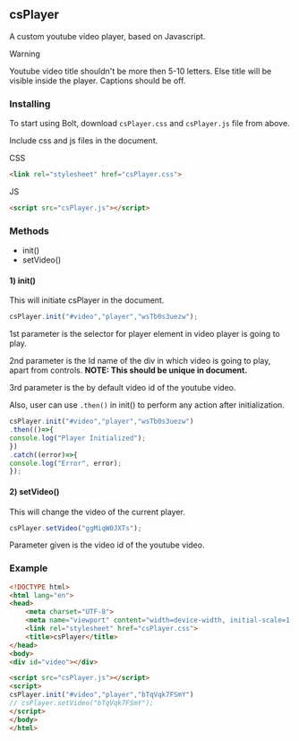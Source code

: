 ## csPlayer
A custom youtube video player, based on Javascript.

> [!WARNING]
> Youtube video title shouldn't be more then 5-10 letters. Else title will be visible inside the player.
> Captions should be off.

### Installing
To start using Bolt, download `csPlayer.css` and `csPlayer.js` file from above.

Include css and js files in the document.

CSS
```html
<link rel="stylesheet" href="csPlayer.css">
```
JS
```html
<script src="csPlayer.js"></script>
```

### Methods
- init()
- setVideo()

#### 1) init()
This will initiate csPlayer in the document.
```js
csPlayer.init("#video","player","wsTb0s3uezw");
```
1st parameter is the selector for player element in video player is going to play.

2nd parameter is the Id name of the div in which video is going to play, apart from controls. **NOTE: This should be unique in document.**

3rd parameter is the by default video id of the youtube video.

Also, user can use  `.then()` in init() to perform any action after initialization.
```js
csPlayer.init("#video","player","wsTb0s3uezw")
.then(()=>{
console.log("Player Initialized");
})
.catch((error)=>{
console.log("Error", error);
});
```

#### 2) setVideo()
This will change the video of the current player.
```js
csPlayer.setVideo("ggMiqW0JXTs");
```
Parameter given is the video id of the youtube video.

### Example
```html
<!DOCTYPE html>
<html lang="en">
<head>
    <meta charset="UTF-8">
    <meta name="viewport" content="width=device-width, initial-scale=1.0"/>
    <link rel="stylesheet" href="csPlayer.css">
    <title>csPlayer</title>
</head>
<body>
<div id="video"></div>

<script src="csPlayer.js"></script>
<script>
csPlayer.init("#video","player","bTqVqk7FSmY")
// csPlayer.setVideo("bTqVqk7FSmY");
</script>
</body>
</html>
```
